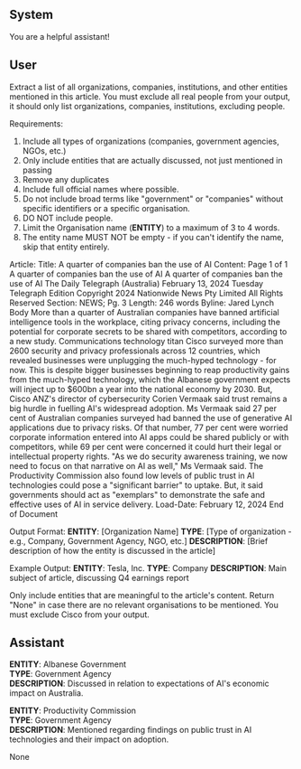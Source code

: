 ## System

You are a helpful assistant!

## User


Extract a list of all organizations, companies, institutions, and other entities mentioned in this article. You must exclude all real people from your output, it should only list organizations, companies, institutions, excluding people.

Requirements:
1. Include all types of organizations (companies, government agencies, NGOs, etc.)
2. Only include entities that are actually discussed, not just mentioned in passing
3. Remove any duplicates
4. Include full official names where possible.
5. Do not include broad terms like "government" or "companies" without specific identifiers or a specific organisation.
6. DO NOT include people.
7. Limit the Organisation name (**ENTITY**) to a maximum of 3 to 4 words.
8. The entity name MUST NOT be empty - if you can't identify the name, skip that entity entirely.

Article:
Title: A quarter of companies ban the use of AI
Content: Page 1 of 1
A quarter of companies ban the use of AI
A quarter of companies ban the use of AI
The Daily Telegraph (Australia)
February 13, 2024 Tuesday
Telegraph Edition
Copyright 2024 Nationwide News Pty Limited All Rights Reserved
Section: NEWS; Pg. 3
Length: 246 words
Byline: Jared Lynch
Body
More than a quarter of Australian companies have banned artificial intelligence tools in the workplace, citing privacy 
concerns, including the potential for corporate secrets to be shared with competitors, according to a new study.
Communications technology titan Cisco surveyed more than 2600 security and privacy professionals across 12 
countries, which revealed businesses were unplugging the much-hyped technology - for now.
This is despite bigger businesses beginning to reap productivity gains from the much-hyped technology, which the 
Albanese government expects will inject up to $600bn a year into the national economy by 2030. But, Cisco ANZ's 
director of cybersecurity Corien Vermaak said trust remains a big hurdle in fuelling AI's widespread adoption. Ms 
Vermaak said 27 per cent of Australian companies surveyed had banned the use of generative AI applications due 
to privacy risks.
Of that number, 77 per cent were worried corporate information entered into AI apps could be shared publicly or 
with competitors, while 69 per cent were concerned it could hurt their legal or intellectual property rights.
"As we do security awareness training, we now need to focus on that narrative on AI as well," Ms Vermaak said.
The Productivity Commission also found low levels of public trust in AI technologies could pose a "significant 
barrier" to uptake. But, it said governments should act as "exemplars" to demonstrate the safe and effective uses of 
AI in service delivery.
Load-Date: February 12, 2024
End of Document

Output Format:
**ENTITY**: [Organization Name]
**TYPE**: [Type of organization - e.g., Company, Government Agency, NGO, etc.]
**DESCRIPTION**: [Brief description of how the entity is discussed in the article]

Example Output:
**ENTITY**: Tesla, Inc.
**TYPE**: Company
**DESCRIPTION**: Main subject of article, discussing Q4 earnings report

Only include entities that are meaningful to the article's content. Return "None" in case there are no relevant organisations to be mentioned.
You must exclude Cisco from your output.


## Assistant

**ENTITY**: Albanese Government  
**TYPE**: Government Agency  
**DESCRIPTION**: Discussed in relation to expectations of AI's economic impact on Australia.

**ENTITY**: Productivity Commission  
**TYPE**: Government Agency  
**DESCRIPTION**: Mentioned regarding findings on public trust in AI technologies and their impact on adoption.  

None

